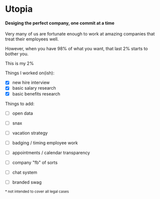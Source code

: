 # Utopia

#### Desiging the perfect company, one commit at a time

Very many of us are fortunate enough to work at amazing companies that treat their employees well. 

However, when you have 98% of what you want, that last 2% starts to bother you. 

This is my 2%


Things I worked on(ish):

- [x] new hire interview
- [x] basic salary research
- [x] basic benefits research

Things to add:

- [ ] open data
- [ ] snax
- [ ] vacation strategy
- [ ] badging / timing employee work
- [ ] appointments / calendar transparency
- [ ] company "fb" of sorts
- [ ] chat system
- [ ] branded swag





<sup>* not intended to cover all legal cases</sup>


